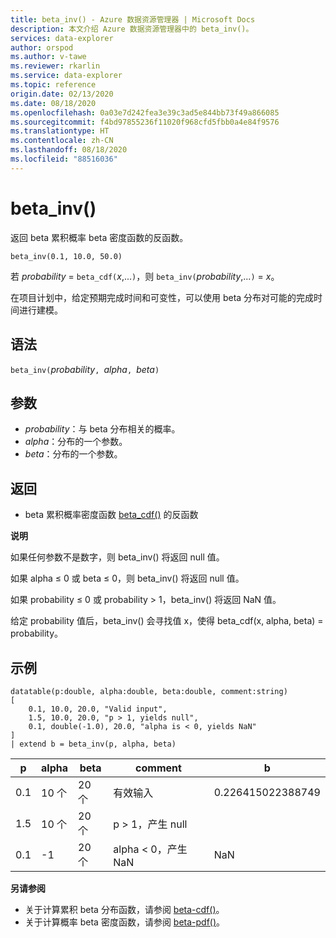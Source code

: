 ```yaml
---
title: beta_inv() - Azure 数据资源管理器 | Microsoft Docs
description: 本文介绍 Azure 数据资源管理器中的 beta_inv()。
services: data-explorer
author: orspod
ms.author: v-tawe
ms.reviewer: rkarlin
ms.service: data-explorer
ms.topic: reference
origin.date: 02/13/2020
ms.date: 08/18/2020
ms.openlocfilehash: 0a03e7d242fea3e39c3ad5e844bb73f49a866085
ms.sourcegitcommit: f4bd97855236f11020f968cfd5fbb0a4e84f9576
ms.translationtype: HT
ms.contentlocale: zh-CN
ms.lasthandoff: 08/18/2020
ms.locfileid: "88516036"
---
```

# <a name="beta_inv"></a>beta_inv()

返回 beta 累积概率 beta 密度函数的反函数。

```kusto
beta_inv(0.1, 10.0, 50.0)
```

若 *probability* = `beta_cdf(`*x*,...`)`，则 `beta_inv(`*probability*,...`)` = *x*。 

在项目计划中，给定预期完成时间和可变性，可以使用 beta 分布对可能的完成时间进行建模。

## <a name="syntax"></a>语法

`beta_inv(`*probability*`, `*alpha*`, `*beta*`)`

## <a name="arguments"></a>参数

* *probability*：与 beta 分布相关的概率。
* *alpha*：分布的一个参数。
* *beta*：分布的一个参数。

## <a name="returns"></a>返回

* beta 累积概率密度函数 [beta_cdf()](./beta-cdffunction.md) 的反函数

**说明**

如果任何参数不是数字，则 beta_inv() 将返回 null 值。

如果 alpha ≤ 0 或 beta ≤ 0，则 beta_inv() 将返回 null 值。

如果 probability ≤ 0 或 probability > 1，beta_inv() 将返回 NaN 值。

给定 probability 值后，beta_inv() 会寻找值 x，使得 beta_cdf(x, alpha, beta) = probability。

## <a name="examples"></a>示例

<!-- csl: https://help.kusto.chinacloudapi.cn/Samples -->
```kusto
datatable(p:double, alpha:double, beta:double, comment:string)
[
    0.1, 10.0, 20.0, "Valid input",
    1.5, 10.0, 20.0, "p > 1, yields null",
    0.1, double(-1.0), 20.0, "alpha is < 0, yields NaN"
]
| extend b = beta_inv(p, alpha, beta)
```

|p|alpha|beta|comment|b|
|---|---|---|---|---|
|0.1|10 个|20 个|有效输入|0.226415022388749|
|1.5|10 个|20 个|p > 1，产生 null||
|0.1|-1|20 个|alpha < 0，产生 NaN|NaN|

**另请参阅**

* 关于计算累积 beta 分布函数，请参阅 [beta-cdf()](./beta-cdffunction.md)。
* 关于计算概率 beta 密度函数，请参阅 [beta-pdf()](./beta-pdffunction.md)。
